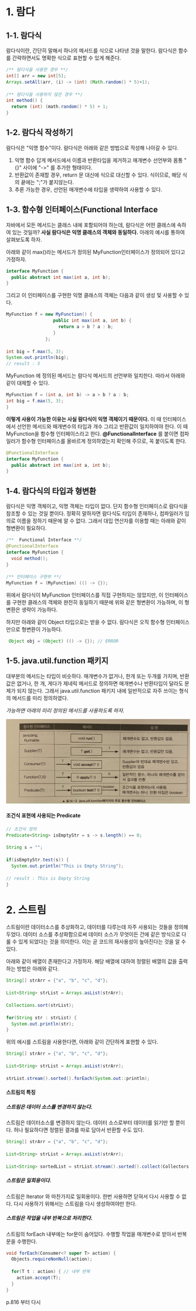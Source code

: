 # 1. 람다

## 1-1. 람다식
람다식이란, 간단히 말해서 하나의 메서드를 식으로 나타낸 것을 말한다. 람다식은 함수를 간략하면서도 명확한 식으로 표현할 수 있게 해준다.

```java
/** 람다식을 사용한 경우 **/
int[] arr = new int[5];
Arrays.setAll(arr, (i) -> (int) (Math.random() * 5)+1);

/** 람다식을 사용하지 않은 경우 **/
int method() {
  return (int) (math.random() * 5) + 1; 
}
```

## 1-2. 람다식 작성하기
람다식은 "익명 함수"이다. 람다식은 아래와 같은 방법으로 작성해 나아갈 수 있다.
  1. 익명 함수 답게 메서드에서 이름과 반환타입을 제거하고 매개변수 선언부와 몸통 "{}" 사이에 "->" 를 추가한 형태이다. 
  2. 반환값이 존재할 경우, return 문 대신에 식으로 대신할 수 있다. 식이므로, 해당 식의 끝에는 ";"가 붙지않는다.
  3. 추론 가능한 경우, 선언된 매개변수에 타입을 생략하여 사용할 수 있다.


## 1-3. 함수형 인터페이스(Functional Interface
자바에서 모든 메서드는 클래스 내에 포함되어야 하는데, 람다식은 어떤 클래스에 속하여 있는 것일까? **사실 람다식은 익명 클래스의 객체와 동일하다.** 
아래의 예시를 통하여 살펴보도록 하자.


아래와 같이 max()라는 메서드가 정의된 MyFunction인터페이스가 정의되어 있다고 가정하자. 
```java
interface MyFunction {
  public abstract int max(int a, int b);
}
```


그리고 이 인터페이스를 구현한 익명 클래스의 객체는 다음과 같이 생성 및 사용할 수 있다.
```java
MyFunction f = new MyFunction() {
                  public int max(int a, int b) {
                    return a > b ? a : b;     
                  }
               };
               
int big = f.max(5, 3);
System.out.println(big);
// result : 5
```


MyFunction 에 정의된 메서드는 람다식 메서드의 선언부와 일치한다. 따라서 아래와 같이 대체할 수 있다.
```java
MyFunction f = (int a, int b) -> a > b ? a : b;
int big = f.max(5, 3);
}
```


**이렇게 사용이 가능한 이유는 사실 람다식이 익명 객체이기 때문이다.** 이 때 인터페이스에서 선언한 메서드와 매개변수의 타입과 개수 그리고 반환값이 일치하여야 한다.
이 때 MyFunction을 함수형 인터페이스라고 한다. **@FunctionalInterface** 를 붙이면 컴파일러가 함수형 인터페이스를 올바르게 정의하였는지 확인해 주므로, 꼭 붙이도록 한다.
```java
@FunctionalInterface
interface MyFunction {
  public abstract int max(int a, int b);
}
```

## 1-4. 람다식의 타입과 형변환
람다식은 익명 객체이고, 익명 객체는 타입이 없다. 단지 함수형 인터페이스로 람다식을 참조할 수 있는 것일 뿐이다. 정확히 말하자면 람다식도 타입이 존재하나, 컴파일러가 임의로 이름을 정하기 때문에 알 수 없다. 그래서 대입 연산자를 이용할 때는 아래와 같이 형변환이 필요하다.
```java
/**  Functional Interface **/
@FunctionalInterface
interface MyFunction {
  void method();
}

/** 인터페이스 구현부 **/
MyFunction f = (MyFunction) (() -> {});
```

위에서 람다식이 MyFunction 인터페이스를 직접 구현하지는 않았지만, 이 인터페이스를 구현한 클래스의 객체와 완전히 동일하기 때문에 위와 같은 형변환이 가능하며, 이 형변환은 생략이 가능하다.

하지만 아래와 같이 Object 타입으로는 받을 수 없다. 람다식은 오직 함수형 인터페이스만으로 형변환이 가능하다.
```java
 Object obj = (Object) (() -> {}); // ERROR
```

## 1-5. java.util.function 패키지
대부분의 메서드는 타입이 비슷하다. 매개변수가 없거나, 한개 또는 두개를 가지며, 반환값은 없거나, 한 개, 게다가 제네릭 메서드로 정의하면 매개변수나 반환타입이 달라도 문제가 되지 않는다. 그래서 java.util.function 패키지 내에 일반적으로 자주 쓰이는 형식의 메서드를 미리 정의하였다. 

*가능하면 아래의 미리 정의된 메서드를 사용하도록 하자.*

<p align="center">
  <img src="./image/JavaUtilFunction.png"/>
</p>


#### 조건식 표현에 사용되는 Predicate
```java
// 조건식 정의
Predicate<String> isEmptyStr = s -> s.length() == 0;

String s = "";	

if(isEmptyStr.test(s)) {
  System.out.println("This is Empty String");
  
// result : This is Empty String
}
```

# 2. 스트림
스트림이란 데이터소스를 추상화하고, 데이터를 다루는데 자주 사용되는 것들을 정의해 두었다. 데이터 소스를 추상화함으로써 데이터 소스가 무엇이든 간에 같은 방식으로 다룰 수 있게 되었다는 것을 의미한다. 이는 곧 코드의 재사용성이 높아진다는 것을 알 수 있다.

아래와 같이 배열이 존재한다고 가정하자. 해당 배열에 대하여 정렬된 배열의 값을 출력하는 방법은 아래와 같다.
```java
String[] strArr = {"a", "b", "c", "d"};

List<String> strList = Arrays.asList(strArr);

Collections.sort(strList);

for(String str : strList) {
  System.out.println(str);
}
```

위의 에시를 스트림을 사용한다면, 아래와 같이 간단하게 표현할 수 있다.
```java
String[] strArr = {"a", "b", "c", "d"};

List<String> strList = Arrays.asList(strArr);

strList.stream().sorted().forEach(System.out::println);
```

#### 스트림의 특징

##### 스트림은 데이터 소스를 변경하지 않는다.
스트림은 데이터소스를 변경하지 않는다. 데이터 소스로부터 데이터를 읽기만 할 뿐이다. 허나 필요하다면 정렬된 결과를 따로 담아서 반환할 수도 있다.
```java
String[] strArr = {"a", "b", "c", "d"};

List<String> strList = Arrays.asList(strArr);
		
List<String> sortedList = strList.stream().sorted().collect(Collectors.toList());
```

##### 스트림은 일회용이다.
스트림은 Iterator 와 마찬가지로 일회용이다. 한번 사용하면 닫혀서 다시 사용할 수 없다. 다시 사용하기 위해서는 스트림을 다시 생성하여야만 한다.

##### 스트림은 작업을 내부 반복으로 처리한다.
스트림의 forEach 내부에는 for문이 숨어있다. 수행할 작업을 매개변수로 받아서 반복문을 수행한다.
```java
void forEach(Consumer<? super T> action) {
  Objects.requireNonNull(action);
  
  for(T t : action) { // 내부 반복
    action.accept(T);
  }
}
```
p.816 부터 다시 



